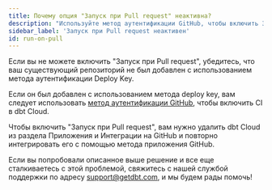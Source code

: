 ```yaml
---
title: Почему опция "Запуск при Pull request" неактивна?
description: "Используйте метод аутентификации GitHub, чтобы включить Запуск при Pull request"
sidebar_label: 'Запуск при Pull request неактивен'
id: run-on-pull
---
```


Если вы не можете включить "Запуск при Pull request", убедитесь, что ваш существующий репозиторий не был добавлен с использованием метода аутентификации Deploy Key.

Если он был добавлен с использованием метода deploy key, вам следует использовать [метод аутентификации GitHub](https://docs.getdbt.com/docs/cloud-installing-the-github-application), чтобы включить CI в dbt Cloud.

Чтобы включить "Запуск при Pull request", вам нужно удалить dbt Cloud из раздела Приложения и Интеграции на GitHub и повторно интегрировать его с помощью метода приложения GitHub.

Если вы попробовали описанное выше решение и все еще сталкиваетесь с этой проблемой, свяжитесь с нашей службой поддержки по адресу support@getdbt.com, и мы будем рады помочь!